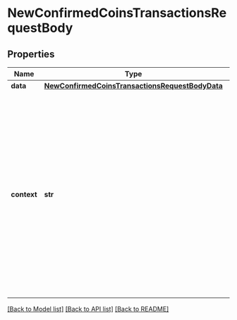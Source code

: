 # NewConfirmedCoinsTransactionsRequestBody


## Properties
Name | Type | Description | Notes
------------ | ------------- | ------------- | -------------
**data** | [**NewConfirmedCoinsTransactionsRequestBodyData**](NewConfirmedCoinsTransactionsRequestBodyData.md) |  | 
**context** | **str** | In batch situations the user can use the context to correlate responses with requests. This property is present regardless of whether the response was successful or returned as an error. &#x60;context&#x60; is specified by the user. | [optional] 

[[Back to Model list]](../README.md#documentation-for-models) [[Back to API list]](../README.md#documentation-for-api-endpoints) [[Back to README]](../README.md)


